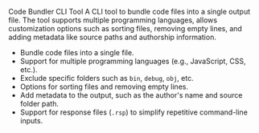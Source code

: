 Code Bundler CLI Tool
A CLI tool to bundle code files into a single output file.
The tool supports multiple programming languages, allows customization options such as sorting files,
removing empty lines, and adding metadata like source paths and authorship information.

- Bundle code files into a single file.
- Support for multiple programming languages (e.g., JavaScript, CSS, etc.).
- Exclude specific folders such as `bin`, `debug`, `obj`, etc.
- Options for sorting files and removing empty lines.
- Add metadata to the output, such as the author's name and source folder path.
- Support for response files (`.rsp`) to simplify repetitive command-line inputs.

